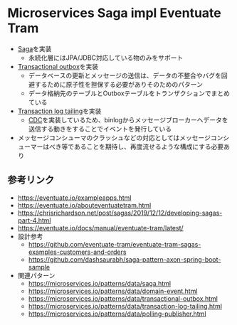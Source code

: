 # Microservices Saga impl Eventuate Tram
- [Saga](https://microservices.io/patterns/data/saga.html)を実装
  - 永続化層にはJPA/JDBC対応している物のみをサポート
- [Transactional outbox](https://microservices.io/patterns/data/transactional-outbox.html)を実装
  - データベースの更新とメッセージの送信は、データの不整合やバグを回避するために原子性を担保する必要がありそのためのパターン
  - データ格納先のテーブルとOutboxテーブルをトランザクションでまとめている
- [Transaction log tailing](https://microservices.io/patterns/data/transaction-log-tailing.html)を実装
  - [CDC](https://eventuate.io/docs/manual/eventuate-tram/latest/cdc-configuration.html)を実装しているため、binlogからメッセージブローカーへデータを送信する動きをすることでイベントを発行している
- メッセージコンシューマのクラッシュなどの対応としてはメッセージコンシューマーはべき等であることを期待し、再度流せるような構成にする必要あり

## 参考リンク
- https://eventuate.io/exampleapps.html
- https://eventuate.io/abouteventuatetram.html
- https://chrisrichardson.net/post/sagas/2019/12/12/developing-sagas-part-4.html
- https://eventuate.io/docs/manual/eventuate-tram/latest/
- 設計参考
  - https://github.com/eventuate-tram/eventuate-tram-sagas-examples-customers-and-orders
  - https://github.com/dashsaurabh/saga-pattern-axon-spring-boot-sample
- 関連パターン
  - https://microservices.io/patterns/data/saga.html
  - https://microservices.io/patterns/data/domain-event.html
  - https://microservices.io/patterns/data/transactional-outbox.html
  - https://microservices.io/patterns/data/transaction-log-tailing.html
  - https://microservices.io/patterns/data/polling-publisher.html